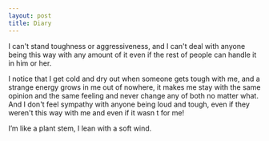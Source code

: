 ```yaml
---
layout: post
title: Diary
---
```


I can't stand toughness or aggressiveness, and I can't deal with anyone being this way with any amount of it even if the rest of people can handle it in him or her.

I notice that I get cold and dry out when someone gets tough with me, and a strange energy grows in me out of nowhere, it makes me stay with the same opinion and the same feeling and never change any of both no matter what. And I don't feel sympathy with anyone being loud and tough, even if they weren't this way with me and even if it wasn
t for me!


I’m like a plant stem, I lean with a soft wind.

